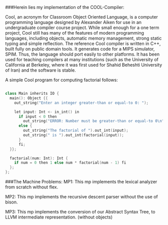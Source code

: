 ###Herein lies my implementation of the COOL-Compiler:

Cool, an acronym for Classroom Object Oriented Language, is a computer programming
language designed by Alexander Aiken for use in an undergraduate compiler course project.
While small enough for a one term project, Cool still has many of the features of modern
programming languages, including objects, automatic memory management, strong static
typing and simple reflection. The reference Cool compiler is written in C++,
built fully on public domain tools. It generates code for a MIPS simulator, SPIM.
Thus, the language should port easily to other platforms. It has been used for teaching
compilers at many institutions (such as the University of California at Berkeley, where it was
first used for Shahid Beheshti University of Iran) and the software is stable.

A simple Cool program for computing factorial follows:

```c++

class Main inherits IO {
  main(): Object {{
    out_string("Enter an integer greater-than or equal-to 0: ");

    let input: Int <- in_int() in
      if input < 0 then
        out_string("ERROR: Number must be greater-than or equal-to 0\n")
      else {
        out_string("The factorial of ").out_int(input);
        out_string(" is ").out_int(factorial(input));
      }
      fi;
  }};

  factorial(num: Int): Int {
    if num = 0 then 1 else num * factorial(num - 1) fi
  };
};

```

###The Machine Problems:
MP1: This mp implements the lexical analyzer from scratch without flex.

MP2: This mp implements the recursive descent parser without the use of bison.

MP3: This mp implements the conversion of our Abstract Syntax Tree, to
      LLVM intermediate representation. (without objects)
